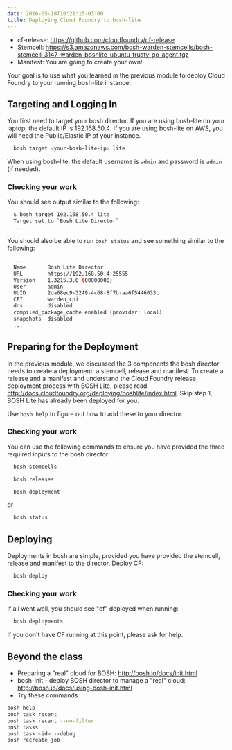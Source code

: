 ```yaml
---
date: 2016-05-18T10:21:15-03:00
title: Deploying Cloud Foundry to bosh-lite
---
```


- cf-release: https://github.com/cloudfoundry/cf-release
- Stemcell: https://s3.amazonaws.com/bosh-warden-stemcells/bosh-stemcell-3147-warden-boshlite-ubuntu-trusty-go_agent.tgz
- Manifest: You are going to create your own!


Your goal is to use what you learned in the previous module to deploy Cloud Foundry to your running bosh-lite instance.
## Targeting and Logging In

You first need to target your bosh director.  If you are using bosh-lite on your laptop, the default IP is 192.168.50.4.  If you are using bosh-lite on AWS, you will need the Public/Elastic IP of your instance.

```sh
  bosh target <your-bosh-lite-ip> lite
```

When using bosh-lite, the default username is `admin` and password is `admin` (if needed).

### Checking your work

You should see output similar to the following:

```sh
  $ bosh target 192.168.50.4 lite
  Target set to `Bosh Lite Director`
  ...
```

You should also be able to run `bosh status` and see something similar to the following:

```sh
  ...
  Name       Bosh Lite Director
  URL        https://192.168.50.4:25555
  Version    1.3215.3.0 (00000000)
  User       admin
  UUID       2da68ec9-3249-4c68-8f7b-aa6f5446033c
  CPI        warden_cpi
  dns        disabled
  compiled_package_cache enabled (provider: local)
  snapshots  disabled
  ...
```

## Preparing for the Deployment

In the previous module, we discussed the 3 components the bosh director needs to create a deployment: a stemcell, release and manifest.
To create a release and a manifest and understand the Cloud Foundry release deployment process with BOSH Lite, please read http://docs.cloudfoundry.org/deploying/boshlite/index.html.
Skip step 1, BOSH Lite has already been deployed for you.

Use `bosh help` to figure out how to add these to your director.

### Checking your work

You can use the following commands to ensure you have provided the three required inputs to the bosh director:

```sh
  bosh stemcells
```

```sh
  bosh releases
```

```sh
  bosh deployment
```

 or

```sh
  bosh status
```


## Deploying

Deployments in bosh are simple, provided you have provided the stemcell, release and manifest to the director. Deploy CF:

```sh
  bosh deploy
```

### Checking your work

If all went well, you should see "cf" deployed when running:

```sh
  bosh deployments
```

If you don't have CF running at this point, please ask for help.

## Beyond the class

* Preparing a "real" cloud for BOSH: http://bosh.io/docs/init.html
* bosh-init - deploy BOSH director to manage a "real" cloud: http://bosh.io/docs/using-bosh-init.html
* Try these commands

```sh
bosh help
bosh task recent
bosh task recent --no-filter
bosh tasks
bosh task <id> --debug
bosh recreate job
```
